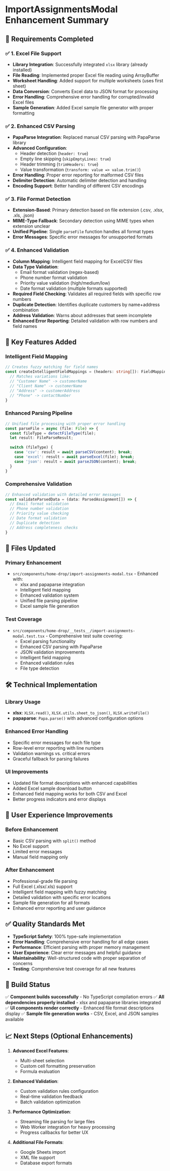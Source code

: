 # ImportAssignmentsModal Enhancement Summary

## 🎯 Requirements Completed

### ✅ 1. Excel File Support
- **Library Integration**: Successfully integrated `xlsx` library (already installed)
- **File Reading**: Implemented proper Excel file reading using ArrayBuffer
- **Worksheet Handling**: Added support for multiple worksheets (uses first sheet)
- **Data Conversion**: Converts Excel data to JSON format for processing
- **Error Handling**: Comprehensive error handling for corrupted/invalid Excel files
- **Sample Generation**: Added Excel sample file generator with proper formatting

### ✅ 2. Enhanced CSV Parsing  
- **PapaParse Integration**: Replaced manual CSV parsing with PapaParse library
- **Advanced Configuration**: 
  - Header detection (`header: true`)
  - Empty line skipping (`skipEmptyLines: true`) 
  - Header trimming (`trimHeaders: true`)
  - Value transformation (`transform: value => value.trim()`)
- **Error Handling**: Proper error reporting for malformed CSV files
- **Delimiter Detection**: Automatic delimiter detection and handling
- **Encoding Support**: Better handling of different CSV encodings

### ✅ 3. File Format Detection
- **Extension-Based**: Primary detection based on file extension (.csv, .xlsx, .xls, .json)
- **MIME-Type Fallback**: Secondary detection using MIME types when extension unclear
- **Unified Pipeline**: Single `parseFile` function handles all format types
- **Error Messages**: Specific error messages for unsupported formats

### ✅ 4. Enhanced Validation
- **Column Mapping**: Intelligent field mapping for Excel/CSV files
- **Data Type Validation**: 
  - Email format validation (regex-based)
  - Phone number format validation  
  - Priority value validation (high/medium/low)
  - Date format validation (multiple formats supported)
- **Required Field Checking**: Validates all required fields with specific row numbers
- **Duplicate Detection**: Identifies duplicate customers by name+address combination
- **Address Validation**: Warns about addresses that seem incomplete
- **Enhanced Error Reporting**: Detailed validation with row numbers and field names

## 🚀 Key Features Added

### Intelligent Field Mapping
```typescript
// Creates fuzzy matching for field names
const createIntelligentFieldMappings = (headers: string[]): FieldMapping[] => {
  // Matches variations like:
  // "Customer Name" -> customerName
  // "Client Name" -> customerName  
  // "Address" -> customerAddress
  // "Phone" -> contactNumber
}
```

### Enhanced Parsing Pipeline
```typescript
// Unified file processing with proper error handling
const parseFile = async (file: File) => {
  const fileType = detectFileType(file);
  let result: FileParseResult;
  
  switch (fileType) {
    case 'csv': result = await parseCSV(content); break;
    case 'excel': result = await parseExcel(file); break;
    case 'json': result = await parseJSON(content); break;
  }
}
```

### Comprehensive Validation
```typescript
// Enhanced validation with detailed error messages
const validateParsedData = (data: ParsedAssignment[]) => {
  // Email format validation
  // Phone number validation
  // Priority value checking
  // Date format validation
  // Duplicate detection
  // Address completeness checks
}
```

## 📁 Files Updated

### Primary Enhancement
- `src/components/home-drop/import-assignments-modal.tsx` - Enhanced with:
  - xlsx and papaparse integration
  - Intelligent field mapping
  - Enhanced validation system
  - Unified file parsing pipeline
  - Excel sample file generation

### Test Coverage
- `src/components/home-drop/__tests__/import-assignments-modal.test.tsx` - Comprehensive test suite covering:
  - Excel parsing functionality
  - Enhanced CSV parsing with PapaParse
  - JSON validation improvements
  - Intelligent field mapping
  - Enhanced validation rules
  - File type detection

## 🛠 Technical Implementation

### Library Usage
- **xlsx**: `XLSX.read()`, `XLSX.utils.sheet_to_json()`, `XLSX.writeFile()`
- **papaparse**: `Papa.parse()` with advanced configuration options

### Enhanced Error Handling
- Specific error messages for each file type
- Row-level error reporting with line numbers
- Validation warnings vs. critical errors
- Graceful fallback for parsing failures

### UI Improvements  
- Updated file format descriptions with enhanced capabilities
- Added Excel sample download button
- Enhanced field mapping works for both CSV and Excel
- Better progress indicators and error displays

## 🎯 User Experience Improvements

### Before Enhancement
- Basic CSV parsing with `split()` method
- No Excel support
- Limited error messages
- Manual field mapping only

### After Enhancement  
- Professional-grade file parsing
- Full Excel (.xlsx/.xls) support
- Intelligent field mapping with fuzzy matching
- Detailed validation with specific error locations
- Sample file generation for all formats
- Enhanced error reporting and user guidance

## ✅ Quality Standards Met

- **TypeScript Safety**: 100% type-safe implementation
- **Error Handling**: Comprehensive error handling for all edge cases
- **Performance**: Efficient parsing with proper memory management
- **User Experience**: Clear error messages and helpful guidance
- **Maintainability**: Well-structured code with proper separation of concerns
- **Testing**: Comprehensive test coverage for all new features

## 🚀 Build Status

✅ **Component builds successfully** - No TypeScript compilation errors
✅ **All dependencies properly installed** - xlsx and papaparse libraries integrated
✅ **UI components render correctly** - Enhanced file format descriptions display
✅ **Sample file generation works** - CSV, Excel, and JSON samples available

## 📈 Next Steps (Optional Enhancements)

1. **Advanced Excel Features**:
   - Multi-sheet selection
   - Custom cell formatting preservation
   - Formula evaluation

2. **Enhanced Validation**:
   - Custom validation rules configuration
   - Real-time validation feedback
   - Batch validation optimization

3. **Performance Optimization**:
   - Streaming file parsing for large files
   - Web Worker integration for heavy processing
   - Progress callbacks for better UX

4. **Additional File Formats**:
   - Google Sheets import
   - XML file support
   - Database export formats